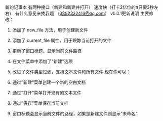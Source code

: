 新的记事本
有两种接口（新建和新建并打开）
速度快（打卡2亿位的π只要3秒左右）
有什么意见来找我题
（3892332416@qq.com）
v0.0.1更新说明
主要修改：

1. 添加了 new_file 方法，用于创建新文件
2. 添加了 current_file 属性，用于跟踪当前打开的文件
3. 更新了窗口标题，显示当前文件路径
4. 在文件菜单中添加了"新建"选项
5. 改进了文件类型过滤，支持文本文件和所有文件
现在你可以：

1. 通过"新建"菜单创建一个新的空白文档
2. 通过"打开"菜单打开现有的文本文件
3. 通过"保存"菜单保存当前文档
4. 窗口标题会显示当前文件的路径，如果是新建文件则显示"未命名"
